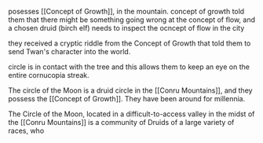 posesses [[Concept of Growth]], in the mountain. concept of growth told them that there might be something going wrong at the concept of flow, and a chosen druid (birch elf) needs to inspect the ocncept of flow in the city

they received a cryptic riddle from the Concept of Growth that told them to send Twan's character into the world.


circle is in contact with the tree and this allows them to keep an eye on the entire cornucopia streak.


The circle of the Moon is a druid circle in the [[Conru Mountains]], and they possess the [[Concept of Growth]]. They have been around for millennia. 


The Circle of the Moon, located in a difficult-to-access valley in the midst of the [[Conru Mountains]] is a community of Druids of a large variety of races, who 